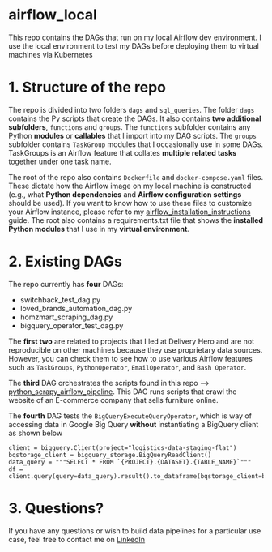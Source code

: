 # airflow_local
This repo contains the DAGs that run on my local Airflow dev environment. I use the local environment to test my DAGs before deploying them to virtual machines via Kubernetes

# 1. Structure of the repo
The repo is divided into two folders ```dags``` and ```sql_queries```. The folder ```dags``` contains the Py scripts that create the DAGs. It also contains **two additional subfolders**, ```functions``` and ```groups```. The ```functions``` subfolder contains any Python **modules** or **callables** that I import into my DAG scripts. The ```groups``` subfolder contains ```TaskGroup``` modules that I occasionally use in some DAGs. TaskGroups is an Airflow feature that collates **multiple related tasks** together under one task name.

The root of the repo also contains ```Dockerfile``` and ```docker-compose.yaml``` files. These dictate how the Airflow image on my local machine is constructed (e.g., what **Python dependencies** and **Airflow configuration settings** should be used). If you want to know how to use these files to customize your Airflow instance, please refer to my [airflow_installation_instructions](https://github.com/omar-elmaria/airflow_installation_instructions) guide. The root also contains a requirements.txt file that shows the **installed Python modules** that I use in my **virtual environment**.

# 2. Existing DAGs
The repo currently has **four** DAGs:
- switchback_test_dag.py
- loved_brands_automation_dag.py
- homzmart_scraping_dag.py
- bigquery_operator_test_dag.py

The **first two** are related to projects that I led at Delivery Hero and are not reproducible on other machines because they use proprietary data sources. However, you can check them to see how to use various Airflow features such as ```TaskGroups```, ```PythonOperator```, ```EmailOperator```, and ```Bash Operator```.

The **third** DAG orchestrates the scripts found in this repo --> [python_scrapy_airflow_pipeline](https://github.com/omar-elmaria/python_scrapy_airflow_pipeline). This DAG runs scripts that crawl the website of an E-commerce company that sells furniture online.

The **fourth** DAG tests the ```BigQueryExecuteQueryOperator```, which is way of accessing data in Google Big Query **without** instantiating a BigQuery client as shown below
```
client = bigquery.Client(project="logistics-data-staging-flat")
bqstorage_client = bigquery_storage.BigQueryReadClient()
data_query = """SELECT * FROM `{PROJECT}.{DATASET}.{TABLE_NAME}`"""
df = client.query(query=data_query).result().to_dataframe(bqstorage_client=bqstorage_client)
```

# 3. Questions?
If you have any questions or wish to build data pipelines for a particular use case, feel free to contact me on [LinkedIn](https://www.linkedin.com/in/omar-elmaria/)
